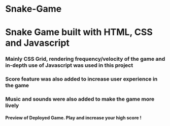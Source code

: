 # Snake-Game

<h1>Snake Game built with HTML, CSS and Javascript</h1>
<h3>Mainly CSS Grid, rendering frequency/velocity of the game and in-depth use of Javascript was used in this project</h3>
<h3>Score feature was also added to increase user experience in the game</h3>
<h3>Music and sounds were also added to make the game more lively</h3>
<h4>Preview of Deployed Game. Play and increase your high score !</h4>
